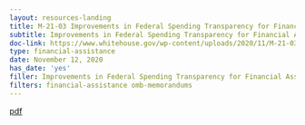 ```yaml
---
layout: resources-landing
title: M-21-03 Improvements in Federal Spending Transparency for Financial Assistance
subtitle: Improvements in Federal Spending Transparency for Financial Assistance
doc-link: https://www.whitehouse.gov/wp-content/uploads/2020/11/M-21-03.pdf
type: financial-assistance
date: November 12, 2020
has_date: 'yes'
filler: Improvements in Federal Spending Transparency for Financial Assistance
filters: financial-assistance omb-memorandums
---
```


<a href="https://www.whitehouse.gov/wp-content/uploads/2020/11/M-21-03.pdf">pdf</a>